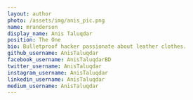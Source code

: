 ```yaml
---
layout: author
photo: /assets/img/anis_pic.png
name: mranderson
display_name: Anis Taluqdar
position: The One
bio: Bulletproof hacker passionate about leather clothes.
github_username: AnisTaluqdar
facebook_username: AnisTaluqdarBD
twitter_username: AnisTaluqdar
instagram_username: AnisTaluqdar
linkedin_username: AnisTaluqdar
medium_username: AnisTaluqdar
---
```



